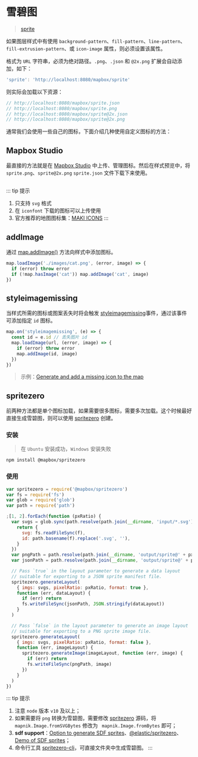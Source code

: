 # 雪碧图

> [sprite](https://docs.mapbox.com/mapbox-gl-js/style-spec/sprite/)

如果图层样式中有使用 `background-pattern`、`fill-pattern`、`line-pattern`、`fill-extrusion-pattern`、或 `icon-image` 属性，则必须设置该属性。

格式为 `URL` 字符串，必须为绝对路径。`.png`、`.json` 和 `@2x.png` 扩展会自动添加，如下：

```js
'sprite': 'http://localhost:8080/mapbox/sprite'
```

则实际会加载以下资源：

```js
// http://localhost:8080/mapbox/sprite.json
// http://localhost:8080/mapbox/sprite.png
// http://localhost:8080/mapbox/sprite@2x.json
// http://localhost:8080/mapbox/sprite@2x.png
```

通常我们会使用一些自己的图标，下面介绍几种使用自定义图标的方法：

## Mapbox Studio

最直接的方法就是在 [Mapbox Studio](https://studio.mapbox.com/) 中上传、管理图标。然后在样式预览中，将 `sprite.png`、`sprite@2x.png` `sprite.json` 文件下载下来使用。

<div align="center">
  <img :src="$withBase('/assets/images/sprite1.png')" width="420" />
  <img :src="$withBase('/assets/images/sprite2.png')" width="420" />
</div>

::: tip 提示

1. 只支持 `svg` 格式
2. 在 `iconfont` 下载的图标可以上传使用
3. 官方推荐的地图图标集：[MAKI ICONS](https://labs.mapbox.com/maki-icons/)
   :::

## addImage

通过 [map.addImage()](https://docs.mapbox.com/mapbox-gl-js/api/#map#addimage) 方法向样式中添加图标。

```js
map.loadImage('./images/cat.png', (error, image) => {
  if (error) throw error
  if (!map.hasImage('cat')) map.addImage('cat', image)
})
```

## styleimagemissing

当样式所需的图标或图案丢失时将会触发 [styleimagemissing](https://docs.mapbox.com/mapbox-gl-js/api/#map.event:styleimagemissing)事件，通过该事件可添加指定 `id` 图标。

```js
map.on('styleimagemissing', (e) => {
  const id = e.id // 丢失图片 id
  map.loadImage(url, (error, image) => {
    if (error) throw error
    map.addImage(id, image)
  })
})
```

> 示例：[Generate and add a missing icon to the map](https://docs.mapbox.com/mapbox-gl-js/example/add-image-missing-generated/)

## spritezero

前两种方法都是单个图标加载，如果需要很多图标，需要多次加载。这个时候最好直接生成雪碧图，则可以使用 [spritezero](https://github.com/mapbox/spritezero) 创建。

### 安装

> 在 `Ubuntu` 安装成功，`Windows` 安装失败

```bash
npm install @mapbox/spritezero
```

### 使用

```js
var spritezero = require('@mapbox/spritezero')
var fs = require('fs')
var glob = require('glob')
var path = require('path')

;[1, 2].forEach(function (pxRatio) {
  var svgs = glob.sync(path.resolve(path.join(__dirname, 'input/*.svg'))).map(function (f) {
    return {
      svg: fs.readFileSync(f),
      id: path.basename(f).replace('.svg', ''),
    }
  })
  var pngPath = path.resolve(path.join(__dirname, 'output/sprite@' + pxRatio + '.png'))
  var jsonPath = path.resolve(path.join(__dirname, 'output/sprite@' + pxRatio + '.json'))

  // Pass `true` in the layout parameter to generate a data layout
  // suitable for exporting to a JSON sprite manifest file.
  spritezero.generateLayout(
    { imgs: svgs, pixelRatio: pxRatio, format: true },
    function (err, dataLayout) {
      if (err) return
      fs.writeFileSync(jsonPath, JSON.stringify(dataLayout))
    }
  )

  // Pass `false` in the layout parameter to generate an image layout
  // suitable for exporting to a PNG sprite image file.
  spritezero.generateLayout(
    { imgs: svgs, pixelRatio: pxRatio, format: false },
    function (err, imageLayout) {
      spritezero.generateImage(imageLayout, function (err, image) {
        if (err) return
        fs.writeFileSync(pngPath, image)
      })
    }
  )
})
```

::: tip 提示

1. 注意 `node` 版本 `v10` 及以上；
2. 如果需要将 `png` 转换为雪碧图，需要修改 [spritezero](https://github.com/mapbox/spritezero/blob/main/lib/generate.js#L124) 源码，将 `mapnik.Image.fromSVGBytes` 修改为 ` mapnik.Image.fromBytes` 即可；
3. **sdf support**：[Option to generate SDF sprites](https://github.com/mapbox/spritezero/pull/66)、[@elastic/spritezero](https://github.com/elastic/spritezero)、[Demo of SDF sprites](http://www.npeihl.com/maki-sdf-sprites/)；
4. 命令行工具 [spritezero-cli](https://github.com/mapbox/spritezero-cli)，可直接文件夹中生成雪碧图。
   :::
